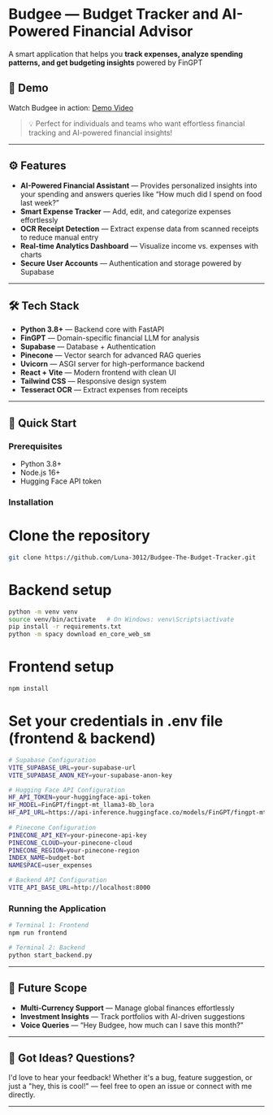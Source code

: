 # Budgee — Budget Tracker and AI-Powered Financial Advisor  

A smart application that helps you **track expenses, analyze spending patterns, and get budgeting insights** powered by FinGPT 

## 🎥 Demo  

Watch Budgee in action: [Demo Video](https://drive.google.com/)  

> 💡 Perfect for individuals and teams who want effortless financial tracking and AI-powered financial insights!  

---

## ⚙️ Features  

- **AI-Powered Financial Assistant** — Provides personalized insights into your spending and answers queries like “How much did I spend on food last week?”
- **Smart Expense Tracker** — Add, edit, and categorize expenses effortlessly
- **OCR Receipt Detection** — Extract expense data from scanned receipts to reduce manual entry  
- **Real-time Analytics Dashboard** — Visualize income vs. expenses with charts  
- **Secure User Accounts** — Authentication and storage powered by Supabase

---

## 🛠️ Tech Stack  

- **Python 3.8+** — Backend core with FastAPI  
- **FinGPT** — Domain-specific financial LLM for analysis  
- **Supabase** — Database + Authentication  
- **Pinecone** — Vector search for advanced RAG queries  
- **Uvicorn** — ASGI server for high-performance backend
- **React + Vite** — Modern frontend with clean UI  
- **Tailwind CSS** — Responsive design system
- **Tesseract OCR** — Extract expenses from receipts

---

## 🚀 Quick Start  

### Prerequisites  
- Python 3.8+  
- Node.js 16+  
- Hugging Face API token  

### Installation  

# Clone the repository
```bash
git clone https://github.com/Luna-3012/Budgee-The-Budget-Tracker.git
```

# Backend setup
```bash
python -m venv venv
source venv/bin/activate   # On Windows: venv\Scripts\activate
pip install -r requirements.txt
python -m spacy download en_core_web_sm
```

# Frontend setup
```bash
npm install
```

# Set your credentials in .env file (frontend & backend)
```bash
# Supabase Configuration
VITE_SUPABASE_URL=your-supabase-url
VITE_SUPABASE_ANON_KEY=your-supabase-anon-key

# Hugging Face API Configuration
HF_API_TOKEN=your-huggingface-api-token
HF_MODEL=FinGPT/fingpt-mt_llama3-8b_lora
HF_API_URL=https://api-inference.huggingface.co/models/FinGPT/fingpt-mt_llama3-8b_lora
    
# Pinecone Configuration
PINECONE_API_KEY=your-pinecone-api-key
PINECONE_CLOUD=your-pinecone-cloud
PINECONE_REGION=your-pinecone-region
INDEX_NAME=budget-bot
NAMESPACE=user_expenses

# Backend API Configuration
VITE_API_BASE_URL=http://localhost:8000
```

### Running the Application

```bash
# Terminal 1: Frontend
npm run frontend  

# Terminal 2: Backend
python start_backend.py
```

---

## 🔮 Future Scope

- **Multi-Currency Support** — Manage global finances effortlessly  
- **Investment Insights** — Track portfolios with AI-driven suggestions  
- **Voice Queries** — “Hey Budgee, how much can I save this month?”  

---

## 💬 Got Ideas? Questions?
I'd love to hear your feedback!
Whether it's a bug, feature suggestion, or just a "hey, this is cool!" — feel free to open an issue or connect with me directly. 

---


